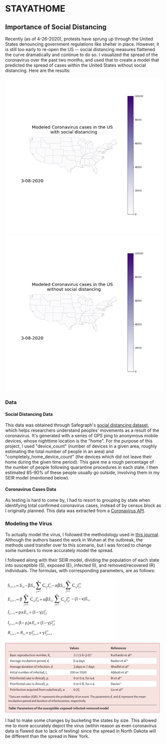 # STAYATHOME

## Importance of Social Distancing

Recently (as of 4-26-2020), protests have sprung up through the United States denouncing government regulations like shelter in place. However, it is still too early to re-open the US -- social distancing measures flattened the curve dramatically and continue to do so. I visualized the spread of the coronavirus over the past two months, and used that to create a model that predicted the spread of cases within the United States without social distancing. Here are the results:

![alt-text-1](withSocialDistancing.gif "title") ![](woSocialDistancing.gif)

### Data

#### Social Distancing Data

This data was obtained through Safegraph's [social distancing dataset](https://docs.safegraph.com/docs/social-distancing-metrics), which helps researchers understand peoples' movements as a result of the coronavirus. It's generated with a series of GPS ping to anonymous mobile devices, whose nighttime location is the "home". For the purpose of this project, I used "device_count" (number of devices in a given area, roughly estimating the total number of people in an area) and "completely_home_device_count" (the devices which did not leave their home during the given time period). This gave me a rough percentage of the number of people following quarantine procedures in each state. I then estimated 85-90% of these people usually go outside, involving them in my SEIR model (mentioned below).

#### Coronavirus Cases Data

As testing is hard to come by, I had to resort to grouping by state when identifying total confirmed coronavirus cases, instead of by census block as I originally planned. This data was extracted from a [Coronavirus API](http://coronavirusapi.com/).

### Modeling the Virus

To actually model the virus, I followed the methodology used in [this journal](https://www.thelancet.com/action/showPdf?pii=S2468-2667%2820%2930073-6). Although the authors based the work in Wuhan at the outbreak, the methods used transfer over to this scenario, but I was forced to change some numbers to more accurately model the spread.

I followed along with their SEIR model, dividing the population of each state into susceptible (S), exposed (E), infected (I), and removed/recovered (R) individuals. The formulas, with corresponding parameters, are as follows: 

<img src="https://github.com/rli500/STAYATHOME/blob/master/equations.PNG" width="360"> <img src="https://github.com/rli500/STAYATHOME/blob/master/parameters.PNG" width="500">

I had to make some changes by bucketing the states by size. This allowed me to more accurately depict the virus (within reason as even coronavirus data is flawed due to lack of testing) since the spread in North Dakota will be different than the spread in New York.
